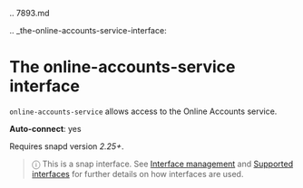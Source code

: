 .. 7893.md

.. _the-online-accounts-service-interface:

# The online-accounts-service interface

`online-accounts-service` allows access to the Online Accounts service.

**Auto-connect**: yes

Requires snapd version _2.25+_.

> ⓘ  This is a snap interface. See [Interface management](/t/interface-management/6154) and [Supported interfaces](/t/supported-interfaces/7744) for further details on how interfaces are used.